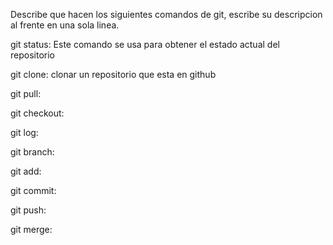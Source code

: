 Describe que hacen los siguientes comandos de git, escribe su descripcion al frente en una sola linea.

git status: Este comando se usa para obtener el estado actual del repositorio

git clone: clonar un repositorio que esta en github

git pull:

git checkout:

git log:

git branch:

git add:

git commit:

git push:

git merge:
